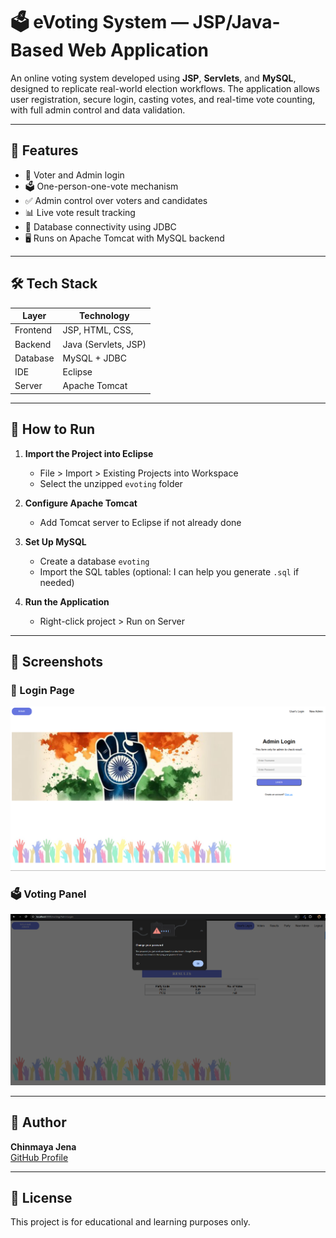 # 🗳️ eVoting System — JSP/Java-Based Web Application

An online voting system developed using **JSP**, **Servlets**, and **MySQL**, designed to replicate real-world election workflows. The application allows user registration, secure login, casting votes, and real-time vote counting, with full admin control and data validation.

---

## 📌 Features

- 🔐 Voter and Admin login
- 🗳️ One-person-one-vote mechanism
- ✅ Admin control over voters and candidates
- 📊 Live vote result tracking
- 📁 Database connectivity using JDBC
- 🖥️ Runs on Apache Tomcat with MySQL backend

---

## 🛠️ Tech Stack

| Layer     | Technology           |
|-----------|----------------------|
| Frontend  | JSP, HTML, CSS, 	   |
| Backend   | Java (Servlets, JSP) |
| Database  | MySQL + JDBC         |
| IDE       | Eclipse              |
| Server    | Apache Tomcat        |

---

## 🚀 How to Run

1. **Import the Project into Eclipse**
   - File > Import > Existing Projects into Workspace
   - Select the unzipped `evoting` folder

2. **Configure Apache Tomcat**
   - Add Tomcat server to Eclipse if not already done

3. **Set Up MySQL**
   - Create a database `evoting`
   - Import the SQL tables (optional: I can help you generate `.sql` if needed)

4. **Run the Application**
   - Right-click project > Run on Server

---

## 📸 Screenshots

### 🔐 Login Page
![Login Page](screenshots/login.png)

### 🗳️ Voting Panel
![Security Check](screenshots/security_checks.png)


---

## 👤 Author

**Chinmaya Jena**  
[GitHub Profile](https://github.com/Clena-2002)

---

## 📄 License

This project is for educational and learning purposes only.
